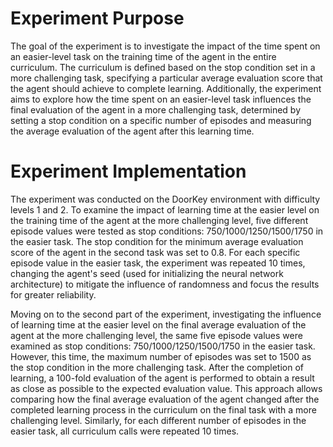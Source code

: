 # Experiment Purpose
The goal of the experiment is to investigate the impact of the time spent on an easier-level task on the training time of 
the agent in the entire curriculum. The curriculum is defined based on the stop condition set in a more challenging task, 
specifying a particular average evaluation score that the agent should achieve to complete learning. Additionally, the 
experiment aims to explore how the time spent on an easier-level task influences the final evaluation of the agent in a 
more challenging task, determined by setting a stop condition on a specific number of episodes and measuring the average 
evaluation of the agent after this learning time.

# Experiment Implementation
The experiment was conducted on the DoorKey environment with difficulty levels 1 and 2. To examine the impact of 
learning time at the easier level on the training time of the agent at the more challenging level, five different episode
values were tested as stop conditions: 750/1000/1250/1500/1750 in the easier task. The stop condition for the minimum 
average evaluation score of the agent in the second task was set to 0.8. For each specific episode value in the easier 
task, the experiment was repeated 10 times, changing the agent's seed (used for initializing the neural network architecture) 
to mitigate the influence of randomness and focus the results for greater reliability.

Moving on to the second part of the experiment, investigating the influence of learning time at the easier level on the 
final average evaluation of the agent at the more challenging level, the same five episode values were examined as stop 
conditions: 750/1000/1250/1500/1750 in the easier task. However, this time, the maximum number of episodes was set to 1500 
as the stop condition in the more challenging task. After the completion of learning, a 100-fold evaluation of the agent 
is performed to obtain a result as close as possible to the expected evaluation value. This approach allows comparing how 
the final average evaluation of the agent changed after the completed learning process in the curriculum on the final 
task with a more challenging level. Similarly, for each different number of episodes in the easier task, all curriculum 
calls were repeated 10 times.